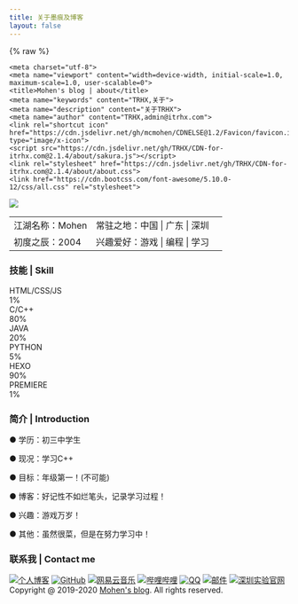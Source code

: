 ```yaml
---
title: 关于墨痕及博客
layout: false
---
```



{% raw %}

<html lang="zh-CN"><head><link rel="stylesheet" class="aplayer-secondary-style-marker" href="\assets\css\APlayer.min.css"><script src="\assets\js\APlayer.min.js" class="aplayer-secondary-script-marker"></script>




    <meta charset="utf-8">
    <meta name="viewport" content="width=device-width, initial-scale=1.0, maximum-scale=1.0, user-scalable=0">
    <title>Mohen's blog | about</title>
    <meta name="keywords" content="TRHX,关于">
    <meta name="description" content="关于TRHX">
    <meta name="author" content="TRHX,admin@itrhx.com">
    <link rel="shortcut icon" href="https://cdn.jsdelivr.net/gh/mcmohen/CDNELSE@1.2/Favicon/favicon.ico" type="image/x-icon">
    <script src="https://cdn.jsdelivr.net/gh/TRHX/CDN-for-itrhx.com@2.1.4/about/sakura.js"></script>
    <link rel="stylesheet" href="https://cdn.jsdelivr.net/gh/TRHX/CDN-for-itrhx.com@2.1.4/about/about.css">
    <link href="https://cdn.bootcss.com/font-awesome/5.10.0-12/css/all.css" rel="stylesheet">
</head>
<body ondragstart="window.event.returnValue=false" oncontextmenu="window.event.returnValue=false" onselectstart="event.returnValue=false" class="">
    <script>
        document.onkeydown = function () {
            if (window.event && window.event.keyCode == 123) {
                event.keyCode = 0;
                event.returnValue = false;
                return false;
            }
        };
    </script>
    <!--
    <audio autoplay="" loop="">
        <source src="https://cdn.jsdelivr.net/gh/TRHX/CDN-for-itrhx.com@2.1.4/music/sillyboy.mp3" type="audio/mpeg">
        您的浏览器不支持audio标签，无法播放音乐！
    </audio>
    -->
    <div class="mdui-container">
        <div class="showarea-1">
            <a href="https://mcmohen.com/" target="_blank">
                <img id="mainicon" src="https://cdn.jsdelivr.net/gh/mcmohen/ImageHosting/mcmohen_img/90133cbc21b46c765beb08a89ec4bc45194d5b.jpg">
            </a>
            <table>
                <tbody><tr>
                    <td><i class="fa fa-user-tie fa-fw"></i> 江湖名称：Mohen</td>
                    <td><i class="fa fa-map-marker-alt fa-fw"></i> 常驻之地：中国 | 广东 | 深圳</td>
                </tr>
                <tr>
                    <td><i class="fa fa-birthday-cake fa-fw"></i> 初度之辰：2004</td>
                    <td><i class="fas fa-biking fa-fw"></i> 兴趣爱好：游戏 | 编程 | 学习<td>
                </tr>
            </tbody></table>
        </div>
    </div>
    <div class="mdui-container">
        <div class="showarea-2">
            <h3>技能 | Skill</h3>
            <div>
                <section class="skill">
                    <div class="item">
                        <div class="describe">
                            HTML/CSS/JS
                        </div>
                        <div class="progress">
                            <span class="green" style="width: 1%;"><span>1%</span></span>
                        </div>
                    </div>
                    <div class="item">
                        <div class="describe">
                            C/C++
                        </div>
                        <div class="progress">
                            <span class="orange" style="width: 80%;"><span>80%<span></span>
                        </div>
                    </div>
                    <div class="item">
                        <div class="describe">
                            JAVA
                        </div>
                        <div class="progress">
                            <span class="red" style="width: 20%;"><span>20%<span></span>
                        </div>
                    </div>
                    <div class="item">
                        <div class="describe">
                            PYTHON
                        </div>
                        <div class="progress">
                            <span class="blue" style="width: 10%;"><span>5%</span></span>
                        </div>
                    </div>
                    <div class="item">
                        <div class="describe">
                            HEXO
                        </div>
                        <div class="progress">
                            <span class="darkblue" style="width: 90%;"><span>90%</span></span>
                        </div>
                    </div>
                    <div class="item">
                        <div class="describe">
                            PREMIERE
                        </div>
                        <div class="progress">
                            <span class="orange" style="width: 1%;"><span>1%</span></span>
                        </div>
                    </div>
                </section>
            </div>
        </div>
        <div class="showarea-3">
            <h3>简介 | Introduction </h3>
            <p>● 学历：初三中学生 </p>
            <p>● 现况：学习C++ </p>
            <p>● 目标：年级第一！(不可能) </p>
            <p>● 博客：好记性不如烂笔头，记录学习过程！</p>
            <p>● 兴趣：游戏万岁！</p>
            <p>● 其他：虽然很菜，但是在努力学习中！</p>
        </div>
    </div>
    <div class="mdui-container">
        <div class="showarea-4">
            <h3>联系我 | Contact me</h3>
            <a href="https://mcmohen.com/" target="_blank"><img src="https://cdn.jsdelivr.net/gh/TRHX/CDN-for-itrhx.com@2.1.4/about/icon/hexo.png" class="icon" title="个人博客"></a>
            <a href="https://github.com/mcmohen" target="_blank"><img src="https://cdn.jsdelivr.net/gh/TRHX/CDN-for-itrhx.com@2.1.4/about/icon/github.png" class="icon" title="GitHub"></a>
            <a href="https://music.163.com/#/user/home?id=1940296917" target="_blank"><img src="https://cdn.jsdelivr.net/gh/TRHX/CDN-for-itrhx.com@2.1.4/about/icon/netease.png" class="icon" title="网易云音乐"></a>
            <a href="https://space.bilibili.com/57067643" target="_blank"><img src="https://cdn.jsdelivr.net/gh/TRHX/CDN-for-itrhx.com@2.1.4/about/icon/bilibili.png" class="icon" title="哔哩哔哩"></a>
            <a href="https://cdn.jsdelivr.net/gh/mcmohen/ImageHosting/mcmohen_imgqrcode_1568813101731.jpg" target="_blank"><img src="https://cdn.jsdelivr.net/gh/TRHX/CDN-for-itrhx.com@2.1.4/about/icon/qq.png" class="icon" title="QQ"></a>
            <a href="http://mail.qq.com/cgi-bin/qm_share?t=qm_mailme&email=Czo5Pz4zPzk-OzlLenolaGRm" target="_blank"><img src="https://cdn.jsdelivr.net/gh/TRHX/CDN-for-itrhx.com@2.1.4/about/icon/mail.png" class="icon" title="邮件"></a>
            <a href="http://www.szsy.cn/" target="_blank"><img src="https://cdn.jsdelivr.net/gh/mcmohen/ImageHosting/mcmohen_imgszsy.png" title="深圳实验官网"></a>
            <!--<a href="https://www.facebook.com/profile.php?id=100039716302318" target="_blank"><img
                    src="https://cdn.jsdelivr.net/gh/TRHX/CDN-for-itrhx.com@2.1.4/about/icon/facebook.png" class="icon" title="Facebook"></a>-->
        </div>
    </div>
    <footer id="footer">
        Copyright @ 2019-2020 <a href="https://wmcmohen.com/" target="_blank">Mohen's blog</a>. All rights reserved.
    </footer>
    <canvas id="sakura" width="1280" height="885"></canvas>
    <script>
        if ('addEventListener' in window) {
            window.addEventListener('load', function () { document.body.className = document.body.className.replace(/\bis-loading\b/, ''); });
            document.body.className += (navigator.userAgent.match(/(MSIE|rv:11\.0)/) ? ' is-ie' : '');
        }
    </script>
    <script id="sakura_point_vsh" type="x-shader/x_vertex">
        uniform mat4 uProjection;
        uniform mat4 uModelview;
        uniform vec3 uResolution;
        uniform vec3 uOffset;
        uniform vec3 uDOF;  //x:focus distance, y:focus radius, z:max radius
        uniform vec3 uFade; //x:start distance, y:half distance, z:near fade start

        attribute vec3 aPosition;
        attribute vec3 aEuler;
        attribute vec2 aMisc; //x:size, y:fade

        varying vec3 pposition;
        varying float psize;
        varying float palpha;
        varying float pdist;

        //varying mat3 rotMat;
        varying vec3 normX;
        varying vec3 normY;
        varying vec3 normZ;
        varying vec3 normal;

        varying float diffuse;
        varying float specular;
        varying float rstop;
        varying float distancefade;

        void main(void) {
        // Projection is based on vertical angle
        vec4 pos = uModelview * vec4(aPosition + uOffset, 1.0);
        gl_Position = uProjection * pos;
        gl_PointSize = aMisc.x * uProjection[1][1] / -pos.z * uResolution.y * 0.5;

        pposition = pos.xyz;
        psize = aMisc.x;
        pdist = length(pos.xyz);
        palpha = smoothstep(0.0, 1.0, (pdist - 0.1) / uFade.z);

        vec3 elrsn = sin(aEuler);
        vec3 elrcs = cos(aEuler);
        mat3 rotx = mat3(
        1.0, 0.0, 0.0,
        0.0, elrcs.x, elrsn.x,
        0.0, -elrsn.x, elrcs.x
        );
        mat3 roty = mat3(
        elrcs.y, 0.0, -elrsn.y,
        0.0, 1.0, 0.0,
        elrsn.y, 0.0, elrcs.y
        );
        mat3 rotz = mat3(
        elrcs.z, elrsn.z, 0.0, 
        -elrsn.z, elrcs.z, 0.0,
        0.0, 0.0, 1.0
        );
        mat3 rotmat = rotx * roty * rotz;
        normal = rotmat[2];

        mat3 trrotm = mat3(
        rotmat[0][0], rotmat[1][0], rotmat[2][0],
        rotmat[0][1], rotmat[1][1], rotmat[2][1],
        rotmat[0][2], rotmat[1][2], rotmat[2][2]
        );
        normX = trrotm[0];
        normY = trrotm[1];
        normZ = trrotm[2];

        const vec3 lit = vec3(0.6917144638660746, 0.6917144638660746, -0.20751433915982237);

        float tmpdfs = dot(lit, normal);
        if(tmpdfs < 0.0) {
        normal = -normal;
        tmpdfs = dot(lit, normal);
        }
        diffuse = 0.4 + tmpdfs;

        vec3 eyev = normalize(-pos.xyz);
        if(dot(eyev, normal) > 0.0) {
        vec3 hv = normalize(eyev + lit);
        specular = pow(max(dot(hv, normal), 0.0), 20.0);
        }
        else {
        specular = 0.0;
        }

        rstop = clamp((abs(pdist - uDOF.x) - uDOF.y) / uDOF.z, 0.0, 1.0);
        rstop = pow(rstop, 0.5);
        //-0.69315 = ln(0.5)
        distancefade = min(1.0, exp((uFade.x - pdist) * 0.69315 / uFade.y));
        }
    </script>
    <script id="sakura_point_fsh" type="x-shader/x_fragment">
        #ifdef GL_ES
        //precision mediump float;
        precision highp float;
        #endif

        uniform vec3 uDOF;  //x:focus distance, y:focus radius, z:max radius
        uniform vec3 uFade; //x:start distance, y:half distance, z:near fade start

        const vec3 fadeCol = vec3(0.08, 0.03, 0.06);

        varying vec3 pposition;
        varying float psize;
        varying float palpha;
        varying float pdist;

        //varying mat3 rotMat;
        varying vec3 normX;
        varying vec3 normY;
        varying vec3 normZ;
        varying vec3 normal;

        varying float diffuse;
        varying float specular;
        varying float rstop;
        varying float distancefade;

        float ellipse(vec2 p, vec2 o, vec2 r) {
        vec2 lp = (p - o) / r;
        return length(lp) - 1.0;
        }

        void main(void) {
        vec3 p = vec3(gl_PointCoord - vec2(0.5, 0.5), 0.0) * 2.0;
        vec3 d = vec3(0.0, 0.0, -1.0);
        float nd = normZ.z; //dot(-normZ, d);
        if(abs(nd) < 0.0001) discard;

        float np = dot(normZ, p);
        vec3 tp = p + d * np / nd;
        vec2 coord = vec2(dot(normX, tp), dot(normY, tp));

        //angle = 15 degree
        const float flwrsn = 0.258819045102521;
        const float flwrcs = 0.965925826289068;
        mat2 flwrm = mat2(flwrcs, -flwrsn, flwrsn, flwrcs);
        vec2 flwrp = vec2(abs(coord.x), coord.y) * flwrm;

        float r;
        if(flwrp.x < 0.0) {
        r = ellipse(flwrp, vec2(0.065, 0.024) * 0.5, vec2(0.36, 0.96) * 0.5);
        }
        else {
        r = ellipse(flwrp, vec2(0.065, 0.024) * 0.5, vec2(0.58, 0.96) * 0.5);
        }

        if(r > rstop) discard;

        vec3 col = mix(vec3(1.0, 0.8, 0.75), vec3(1.0, 0.9, 0.87), r);
        float grady = mix(0.0, 1.0, pow(coord.y * 0.5 + 0.5, 0.35));
        col *= vec3(1.0, grady, grady);
        col *= mix(0.8, 1.0, pow(abs(coord.x), 0.3));
        col = col * diffuse + specular;

        col = mix(fadeCol, col, distancefade);

        float alpha = (rstop > 0.001)? (0.5 - r / (rstop * 2.0)) : 1.0;
        alpha = smoothstep(0.0, 1.0, alpha) * palpha;

        gl_FragColor = vec4(col * 0.5, alpha);
        }
    </script>
    <!-- effects -->
    <script id="fx_common_vsh" type="x-shader/x_vertex">
        uniform vec3 uResolution;
        attribute vec2 aPosition;

        varying vec2 texCoord;
        varying vec2 screenCoord;

        void main(void) {
        gl_Position = vec4(aPosition, 0.0, 1.0);
        texCoord = aPosition.xy * 0.5 + vec2(0.5, 0.5);
        screenCoord = aPosition.xy * vec2(uResolution.z, 1.0);
        }
    </script>
    <script id="bg_fsh" type="x-shader/x_fragment">
        #ifdef GL_ES
        //precision mediump float;
        precision highp float;
        #endif

        uniform vec2 uTimes;

        varying vec2 texCoord;
        varying vec2 screenCoord;

        void main(void) {
        vec3 col;
        float c;
        vec2 tmpv = texCoord * vec2(0.8, 1.0) - vec2(0.95, 1.0);
        c = exp(-pow(length(tmpv) * 1.8, 2.0));
        col = mix(vec3(0.02, 0.0, 0.03), vec3(0.96, 0.98, 1.0) * 1.5, c);
        gl_FragColor = vec4(col * 0.5, 1.0);
        }
    </script>
    <script id="fx_brightbuf_fsh" type="x-shader/x_fragment">
        #ifdef GL_ES
        //precision mediump float;
        precision highp float;
        #endif
        uniform sampler2D uSrc;
        uniform vec2 uDelta;

        varying vec2 texCoord;
        varying vec2 screenCoord;

        void main(void) {
        vec4 col = texture2D(uSrc, texCoord);
        gl_FragColor = vec4(col.rgb * 2.0 - vec3(0.5), 1.0);
        }
    </script>
    <script id="fx_dirblur_r4_fsh" type="x-shader/x_fragment">
        #ifdef GL_ES
        //precision mediump float;
        precision highp float;
        #endif
        uniform sampler2D uSrc;
        uniform vec2 uDelta;
        uniform vec4 uBlurDir; //dir(x, y), stride(z, w)

        varying vec2 texCoord;
        varying vec2 screenCoord;

        void main(void) {
        vec4 col = texture2D(uSrc, texCoord);
        col = col + texture2D(uSrc, texCoord + uBlurDir.xy * uDelta);
        col = col + texture2D(uSrc, texCoord - uBlurDir.xy * uDelta);
        col = col + texture2D(uSrc, texCoord + (uBlurDir.xy + uBlurDir.zw) * uDelta);
        col = col + texture2D(uSrc, texCoord - (uBlurDir.xy + uBlurDir.zw) * uDelta);
        gl_FragColor = col / 5.0;
        }
    </script>
    <!-- effect fragment shader template -->
    <script id="fx_common_fsh" type="x-shader/x_fragment">
        #ifdef GL_ES
        //precision mediump float;
        precision highp float;
        #endif
        uniform sampler2D uSrc;
        uniform vec2 uDelta;

        varying vec2 texCoord;
        varying vec2 screenCoord;

        void main(void) {
        gl_FragColor = texture2D(uSrc, texCoord);
        }
    </script>
    <!-- post processing -->
    <script id="pp_final_vsh" type="x-shader/x_vertex">
        uniform vec3 uResolution;
        attribute vec2 aPosition;
        varying vec2 texCoord;
        varying vec2 screenCoord;
        void main(void) {
        gl_Position = vec4(aPosition, 0.0, 1.0);
        texCoord = aPosition.xy * 0.5 + vec2(0.5, 0.5);
        screenCoord = aPosition.xy * vec2(uResolution.z, 1.0);
        }
    </script>
    <script id="pp_final_fsh" type="x-shader/x_fragment">
        #ifdef GL_ES
        //precision mediump float;
        precision highp float;
        #endif
        uniform sampler2D uSrc;
        uniform sampler2D uBloom;
        uniform vec2 uDelta;
        varying vec2 texCoord;
        varying vec2 screenCoord;
        void main(void) {
        vec4 srccol = texture2D(uSrc, texCoord) * 2.0;
        vec4 bloomcol = texture2D(uBloom, texCoord);
        vec4 col;
        col = srccol + bloomcol * (vec4(1.0) + srccol);
        col *= smoothstep(1.0, 0.0, pow(length((texCoord - vec2(0.5)) * 2.0), 1.2) * 0.5);
        col = pow(col, vec4(0.45454545454545)); //(1.0 / 2.2)

        gl_FragColor = vec4(col.rgb, 1.0);
        gl_FragColor.a = 1.0;
        }
    </script>



</body></html>

{% endraw %}